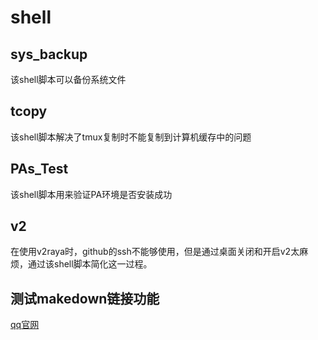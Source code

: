 # shell
## sys_backup
该shell脚本可以备份系统文件
## tcopy
该shell脚本解决了tmux复制时不能复制到计算机缓存中的问题
## PAs_Test
该shell脚本用来验证PA环境是否安装成功
## v2
在使用v2raya时，github的ssh不能够使用，但是通过桌面关闭和开启v2太麻烦，通过该shell脚本简化这一过程。
## 测试makedown链接功能
[qq官网](qq.com)
